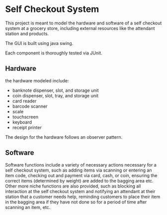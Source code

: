 ﻿# Self Checkout System
This project is meant to model the hardware and software of a self checkout system at a grocery store, including external resources like the attendant station and products. 

The GUI is built using java swing.

Each component is thoroughly tested via JUnit.

## Hardware
the hardware modeled include:
 - banknote dispenser, slot, and storage unit
 - coin dispenser, slot, tray, and storage unit
 - card reader
 - barcode scanner
 - scale
 - touchscreen
 - keyboard
 - receipt printer

The design for the hardware follows an observer pattern.

## Software
Software functions include a variety of necessary actions necessary for a self checkout system, such as adding items via scanning or entering an item code, checking out and payment via card, cash, or coin, ensuring the correct items (determined by weight) are added to the bagging area etc. Other more niche functions are also provided, such as blocking all interaction at the self checkout system and notifying an attendant at their station that a customer needs help, reminding customers to place their item in the bagging area if they have not done so for a period of time after scanning an item, etc.

